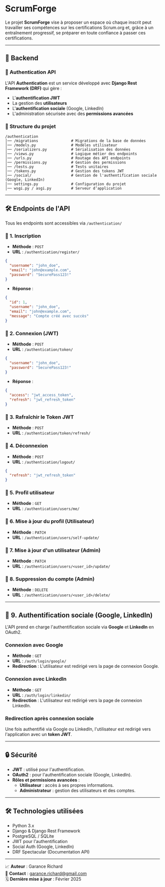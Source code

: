 # ScrumForge
Le projet **ScrumForge** vise à proposer un espace où chaque inscrit peut travailler ses compétences sur les certifications Scrum.org et, grâce à un entraînement progressif, se préparer en toute confiance à passer ces certifications.

---

## 🏰 **Backend**
### 📌 **Authentication API**
L'API **Authentication** est un service développé avec **Django Rest Framework (DRF)** qui gère :
- L'**authentification JWT**
- La gestion des **utilisateurs**
- L'**authentification sociale** (Google, LinkedIn)
- L'administration sécurisée avec des **permissions avancées**

### 💁 **Structure du projet**
```
/authentication
│── /migrations               # Migrations de la base de données
│── /models.py                # Modèles utilisateur
│── /serializers.py           # Sérialisation des données
│── /views.py                 # Logique métier des endpoints
│── /urls.py                  # Routage des API endpoints
│── /permissions.py           # Gestion des permissions
│── /tests.py                 # Tests unitaires
│── /tokens.py                # Gestion des tokens JWT
│── /social/                  # Gestion de l'authentification sociale (Google, LinkedIn)
│── settings.py               # Configuration du projet
│── wsgi.py / asgi.py         # Serveur d’application
```

---

## 🛠 **Endpoints de l'API**
Tous les endpoints sont accessibles via `/authentication/`

### 🔹 **1. Inscription**
- **Méthode** : `POST`
- **URL** : `/authentication/register/`
```json
{
  "username": "john_doe",
  "email": "john@example.com",
  "password": "SecurePass123!"
}
```
- **Réponse** :
```json
{
  "id": 1,
  "username": "john_doe",
  "email": "john@example.com",
  "message": "Compte créé avec succès"
}
```

### 🔹 **2. Connexion (JWT)**
- **Méthode** : `POST`
- **URL** : `/authentication/token/`
```json
{
  "username": "john_doe",
  "password": "SecurePass123!"
}
```
- **Réponse** :
```json
{
  "access": "jwt_access_token",
  "refresh": "jwt_refresh_token"
}
```

### 🔹 **3. Rafraîchir le Token JWT**
- **Méthode** : `POST`
- **URL** : `/authentication/token/refresh/`

### 🔹 **4. Déconnexion**
- **Méthode** : `POST`
- **URL** : `/authentication/logout/`
```json
{
  "refresh": "jwt_refresh_token"
}
```

### 🔹 **5. Profil utilisateur**
- **Méthode** : `GET`
- **URL** : `/authentication/users/me/`

### 🔹 **6. Mise à jour du profil (Utilisateur)**
- **Méthode** : `PATCH`
- **URL** : `/authentication/users/self-update/`

### 🔹 **7. Mise à jour d'un utilisateur (Admin)**
- **Méthode** : `PATCH`
- **URL** : `/authentication/users/<user_id>/update/`

### 🔹 **8. Suppression du compte (Admin)**
- **Méthode** : `DELETE`
- **URL** : `/authentication/users/<user_id>/delete/`

---

## 🔹 **9. Authentification sociale (Google, LinkedIn)**
L'API prend en charge l'authentification sociale via **Google** et **LinkedIn** en OAuth2.

### **Connexion avec Google**
- **Méthode** : `GET`
- **URL** : `/auth/login/google/`
- **Redirection** : L'utilisateur est redirigé vers la page de connexion Google.

### **Connexion avec LinkedIn**
- **Méthode** : `GET`
- **URL** : `/auth/login/linkedin/`
- **Redirection** : L'utilisateur est redirigé vers la page de connexion LinkedIn.

### **Redirection après connexion sociale**
Une fois authentifié via Google ou LinkedIn, l'utilisateur est redirigé vers l'application avec un **token JWT**.

---

## 🔒 **Sécurité**
- **JWT** : utilisé pour l'authentification.
- **OAuth2** : pour l'authentification sociale (Google, LinkedIn).
- **Rôles et permissions avancées** :
  - **Utilisateur** : accès à ses propres informations.
  - **Administrateur** : gestion des utilisateurs et des comptes.

---

## 🛠 **Technologies utilisées**
- Python 3.x
- Django & Django Rest Framework
- PostgreSQL / SQLite
- JWT pour l'authentification
- Social Auth (Google, LinkedIn)
- DRF Spectacular (Documentation API)

---

📈 **Auteur** : Garance Richard  
📧 **Contact** : garance.richard@gmail.com  
🗓 **Dernière mise à jour** : Février 2025

